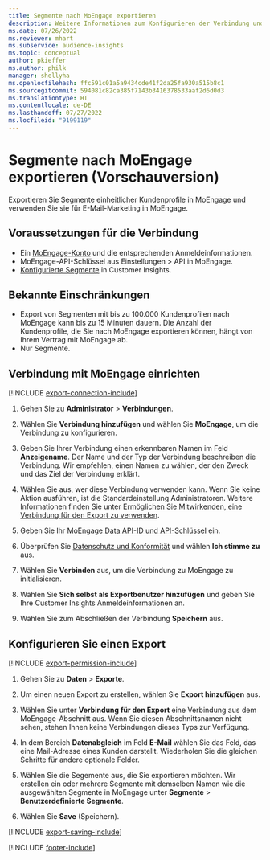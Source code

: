 ```yaml
---
title: Segmente nach MoEngage exportieren
description: Weitere Informationen zum Konfigurieren der Verbindung und zum Exportieren nach MoEngage.
ms.date: 07/26/2022
ms.reviewer: mhart
ms.subservice: audience-insights
ms.topic: conceptual
author: pkieffer
ms.author: philk
manager: shellyha
ms.openlocfilehash: ffc591c01a5a9434cde41f2da25fa930a515b8c1
ms.sourcegitcommit: 594081c82ca385f7143b3416378533aaf2d6d0d3
ms.translationtype: HT
ms.contentlocale: de-DE
ms.lasthandoff: 07/27/2022
ms.locfileid: "9199119"
---
```

# <a name="export-segments-to-moengage-preview"></a>Segmente nach MoEngage exportieren (Vorschauversion)

Exportieren Sie Segmente einheitlicher Kundenprofile in MoEngage und verwenden Sie sie für E-Mail-Marketing in MoEngage.

## <a name="prerequisites-for-a-connection"></a>Voraussetzungen für die Verbindung

- Ein [MoEngage-Konto](https://www.moengage.com/) und die entsprechenden Anmeldeinformationen.
- MoEngage-API-Schlüssel aus Einstellungen > API in MoEngage.
- [Konfigurierte Segmente](segments.md) in Customer Insights.

## <a name="known-limitations"></a>Bekannte Einschränkungen

- Export von Segmenten mit bis zu 100.000 Kundenprofilen nach MoEngage kann bis zu 15 Minuten dauern. Die Anzahl der Kundenprofile, die Sie nach MoEngage exportieren können, hängt von Ihrem Vertrag mit MoEngage ab.
- Nur Segmente.

## <a name="set-up-connection-to-moengage"></a>Verbindung mit MoEngage einrichten

[!INCLUDE [export-connection-include](includes/export-connection-admn.md)]

1. Gehen Sie zu **Administrator** > **Verbindungen**.

1. Wählen Sie **Verbindung hinzufügen** und wählen Sie **MoEngage**, um die Verbindung zu konfigurieren.

1. Geben Sie Ihrer Verbindung einen erkennbaren Namen im Feld **Anzeigename**. Der Name und der Typ der Verbindung beschreiben die Verbindung. Wir empfehlen, einen Namen zu wählen, der den Zweck und das Ziel der Verbindung erklärt.

1. Wählen Sie aus, wer diese Verbindung verwenden kann. Wenn Sie keine Aktion ausführen, ist die Standardeinstellung Administratoren. Weitere Informationen finden Sie unter [Ermöglichen Sie Mitwirkenden, eine Verbindung für den Export zu verwenden](connections.md#allow-contributors-to-use-a-connection-for-exports).

1. Geben Sie Ihr [MoEngage Data API-ID und API-Schlüssel](https://developers.moengage.com/hc/articles/4404674776724-Overview#:~:text=Navigate%20to%20Settings%20%3E%20APIs%20%3E%20DATA,ID%20Password%20%2D%20DATA%20API%20KEY) ein.

1. Überprüfen Sie [Datenschutz und Konformität](connections.md#data-privacy-and-compliance) und wählen **Ich stimme zu** aus.

1. Wählen Sie **Verbinden** aus, um die Verbindung zu MoEngage zu initialisieren.

1. Wählen Sie **Sich selbst als Exportbenutzer hinzufügen** und geben Sie Ihre Customer Insights Anmeldeinformationen an.

1. Wählen Sie zum Abschließen der Verbindung **Speichern** aus.

## <a name="configure-an-export"></a>Konfigurieren Sie einen Export

[!INCLUDE [export-permission-include](includes/export-permission.md)]

1. Gehen Sie zu **Daten** > **Exporte**.

1. Um einen neuen Export zu erstellen, wählen Sie **Export hinzufügen** aus.

1. Wählen Sie unter **Verbindung für den Export** eine Verbindung aus dem MoEngage-Abschnitt aus. Wenn Sie diesen Abschnittsnamen nicht sehen, stehen Ihnen keine Verbindungen dieses Typs zur Verfügung.

1. In dem Bereich **Datenabgleich** im Feld **E-Mail** wählen Sie das Feld, das eine Mail-Adresse eines Kunden darstellt. Wiederholen Sie die gleichen Schritte für andere optionale Felder.

1. Wählen Sie die Segemente aus, die Sie exportieren möchten. Wir erstellen ein oder mehrere Segmente mit demselben Namen wie die ausgewählten Segmente in MoEngage unter **Segmente** > **Benutzerdefinierte Segmente**.

1. Wählen Sie **Save** (Speichern).

[!INCLUDE [export-saving-include](includes/export-saving.md)]

[!INCLUDE [footer-include](includes/footer-banner.md)]

